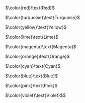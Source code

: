 $\color{red}\text{Red}$

$\color{turquoise}\text{Turquoise}$

$\color{yellow}\text{Yellow}$

$\color{lime}\text{Lime}$

$\color{magenta}\text{Magenta}$

$\color{orange}\text{Orange}$

$\color{cyan}\text{Cyan}$

$\color{blue}\text{Blue}$

$\color{pink}\text{Pink}$

$\color{violet}\text{Violet}$$
